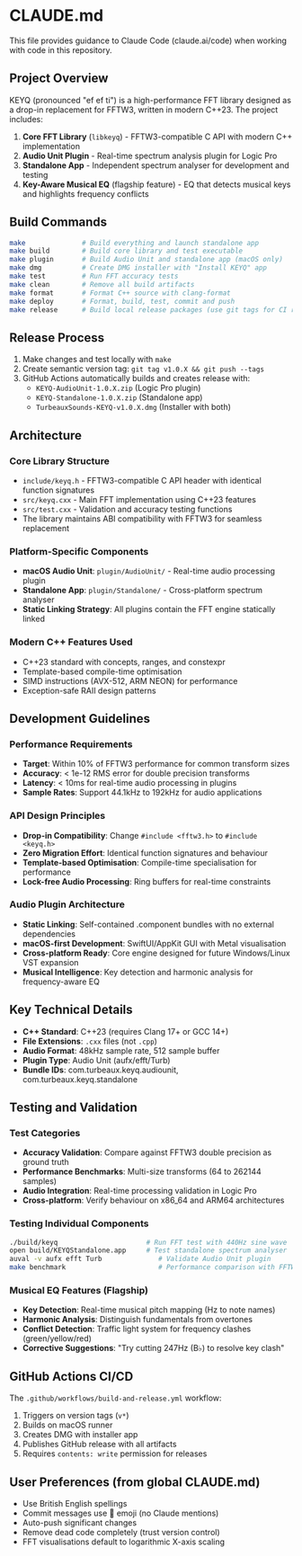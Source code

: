 # CLAUDE.md

This file provides guidance to Claude Code (claude.ai/code) when working with code in this repository.

## Project Overview

KEYQ (pronounced "ef ef ti") is a high-performance FFT library designed as a drop-in replacement for FFTW3, written in modern C++23. The project includes:

1. **Core FFT Library** (`libkeyq`) - FFTW3-compatible C API with modern C++ implementation
2. **Audio Unit Plugin** - Real-time spectrum analysis plugin for Logic Pro
3. **Standalone App** - Independent spectrum analyser for development and testing
4. **Key-Aware Musical EQ** (flagship feature) - EQ that detects musical keys and highlights frequency conflicts

## Build Commands

```bash
make              # Build everything and launch standalone app
make build        # Build core library and test executable
make plugin       # Build Audio Unit and standalone app (macOS only)
make dmg          # Create DMG installer with "Install KEYQ" app
make test         # Run FFT accuracy tests
make clean        # Remove all build artifacts
make format       # Format C++ source with clang-format
make deploy       # Format, build, test, commit and push
make release      # Build local release packages (use git tags for CI releases)
```

## Release Process

1. Make changes and test locally with `make`
2. Create semantic version tag: `git tag v1.0.X && git push --tags`
3. GitHub Actions automatically builds and creates release with:
   - `KEYQ-AudioUnit-1.0.X.zip` (Logic Pro plugin)
   - `KEYQ-Standalone-1.0.X.zip` (Standalone app)
   - `TurbeauxSounds-KEYQ-v1.0.X.dmg` (Installer with both)

## Architecture

### Core Library Structure
- `include/keyq.h` - FFTW3-compatible C API header with identical function signatures
- `src/keyq.cxx` - Main FFT implementation using C++23 features
- `src/test.cxx` - Validation and accuracy testing functions
- The library maintains ABI compatibility with FFTW3 for seamless replacement

### Platform-Specific Components
- **macOS Audio Unit**: `plugin/AudioUnit/` - Real-time audio processing plugin
- **Standalone App**: `plugin/Standalone/` - Cross-platform spectrum analyser
- **Static Linking Strategy**: All plugins contain the FFT engine statically linked

### Modern C++ Features Used
- C++23 standard with concepts, ranges, and constexpr
- Template-based compile-time optimisation
- SIMD instructions (AVX-512, ARM NEON) for performance
- Exception-safe RAII design patterns

## Development Guidelines

### Performance Requirements
- **Target**: Within 10% of FFTW3 performance for common transform sizes
- **Accuracy**: < 1e-12 RMS error for double precision transforms
- **Latency**: < 10ms for real-time audio processing in plugins
- **Sample Rates**: Support 44.1kHz to 192kHz for audio applications

### API Design Principles
- **Drop-in Compatibility**: Change `#include <fftw3.h>` to `#include <keyq.h>`
- **Zero Migration Effort**: Identical function signatures and behaviour
- **Template-based Optimisation**: Compile-time specialisation for performance
- **Lock-free Audio Processing**: Ring buffers for real-time constraints

### Audio Plugin Architecture
- **Static Linking**: Self-contained .component bundles with no external dependencies
- **macOS-first Development**: SwiftUI/AppKit GUI with Metal visualisation
- **Cross-platform Ready**: Core engine designed for future Windows/Linux VST expansion
- **Musical Intelligence**: Key detection and harmonic analysis for frequency-aware EQ

## Key Technical Details

- **C++ Standard**: C++23 (requires Clang 17+ or GCC 14+)
- **File Extensions**: `.cxx` files (not `.cpp`)
- **Audio Format**: 48kHz sample rate, 512 sample buffer
- **Plugin Type**: Audio Unit (aufx/efft/Turb)
- **Bundle IDs**: com.turbeaux.keyq.audiounit, com.turbeaux.keyq.standalone

## Testing and Validation

### Test Categories
- **Accuracy Validation**: Compare against FFTW3 double precision as ground truth
- **Performance Benchmarks**: Multi-size transforms (64 to 262144 samples)
- **Audio Integration**: Real-time processing validation in Logic Pro
- **Cross-platform**: Verify behaviour on x86_64 and ARM64 architectures

### Testing Individual Components
```bash
./build/keyq                      # Run FFT test with 440Hz sine wave
open build/KEYQStandalone.app     # Test standalone spectrum analyser
auval -v aufx efft Turb              # Validate Audio Unit plugin
make benchmark                       # Performance comparison with FFTW3/Kiss FFT
```

### Musical EQ Features (Flagship)
- **Key Detection**: Real-time musical pitch mapping (Hz to note names)
- **Harmonic Analysis**: Distinguish fundamentals from overtones
- **Conflict Detection**: Traffic light system for frequency clashes (green/yellow/red)
- **Corrective Suggestions**: "Try cutting 247Hz (B♭) to resolve key clash"

## GitHub Actions CI/CD

The `.github/workflows/build-and-release.yml` workflow:
1. Triggers on version tags (`v*`)
2. Builds on macOS runner
3. Creates DMG with installer app
4. Publishes GitHub release with all artifacts
5. Requires `contents: write` permission for releases

## User Preferences (from global CLAUDE.md)

- Use British English spellings
- Commit messages use 🤖 emoji (no Claude mentions)
- Auto-push significant changes
- Remove dead code completely (trust version control)
- FFT visualisations default to logarithmic X-axis scaling